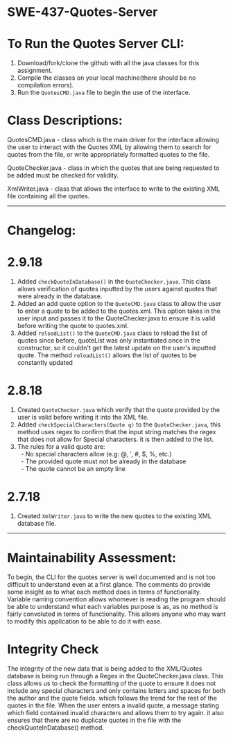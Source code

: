 # SWE-437-Quotes-Server


# To Run the Quotes Server CLI:
1. Download/fork/clone the github with all the java classes for this assignment.
2. Compile the classes on your local machine(there should be no compilation errors).
3. Run the <code>QuotesCMD.java</code> file to begin the use of the interface.


# Class Descriptions:
QuotesCMD.java - class which is the main driver for the interface allowing the user to interact with the Quotes XML by allowing them to search for quotes from the file, or write appropriately formatted quotes to the file.

QuoteChecker.java - class in which the quotes that are being requested to be added must be checked for validity.

XmlWriter.java - class that allows the interface to write to the existing XML file containing all the quotes.

******************************************************
# Changelog:
  
  # 2.9.18
  1. Added <code>checkQuoteInDatabase()</code> in the <code>QuoteChecker.java</code>. This class allows verification of quotes inputted by the users against quotes that were already in the database.
  2. Added an add quote option to the <code>QuoteCMD.java</code> class to allow the user to enter a quote to be added to the quotes.xml. This option takes in the user input and passes it to the QuoteChecker.java to ensure it is valid before writing the quote to quotes.xml.
  3. Added <code>reloadList()</code> to the <code>QuoteCMD.java</code> class to reload the list of quotes since before, quoteList was only instantiated once in the constructor, so it couldn't get the latest update on the user's inputted quote. The method <code>reloadList()</code> allows the list of quotes to be constantly updated

  # 2.8.18
  1. Created <code>QuoteChecker.java</code> which verify that the quote provided by the user is valid before writing it into the XML file.
  2. Added <code>checkSpecialCharacters(Quote q)</code> to the <code>QuoteChecker.java</code>, this method uses regex to confirm that the input string matches the regex that does not allow for Special characters. it is then added to the list.
  3. The rules for a valid quote are:</br >
&nbsp;&nbsp;- No special characters allow (e.g: @, ', #, $, %, etc.)</br >
&nbsp;&nbsp;- The provided quote must not be already in the database</br >
&nbsp;&nbsp;- The quote cannot be an empty line</br >

  # 2.7.18
  1. Created <code>XmlWriter.java</code> to write the new quotes to the existing XML database file.

*********************************************************************************************

# Maintainability Assessment: 

To begin, the CLI for the quotes server is well documented and is not too difficult to understand even at a first glance. The comments do provide some insight as to what each method does in terms of functionality. Variable naming convention allows whomever is reading the program should be able to understand what each variables purpose is as, as no method is fairly convoluted in terms of functionality. This allows anyone who may want to modify this application to be able to do it with ease.

# Integrity Check
The integrity of the new data that is being added to the XML/Quotes database is being run through a Regex in the QuoteChecker.java class. This class allows us to check the formatting of the quote to ensure it does not include any special characters and only contains letters and spaces for both the author and the quote fields. which follows the trend for the rest of the quotes in the file. When the user enters a invalid quote, a message stating which field contained invalid characters and allows them to try again. it also ensures that there are no duplicate quotes in the file with the checkQuoteInDatabase() method.
